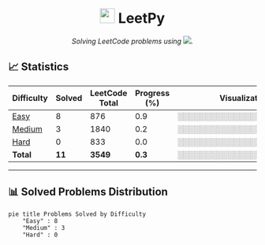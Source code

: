 <div align="center">

<h1><img src="https://img.icons8.com/?size=100&id=121464&format=png&color=000000" width="30"/> LeetPy</h1>

<p><em>Solving LeetCode problems using <img src="https://img.shields.io/badge/Language-Python-blue?logo=python"/>.</em></p>

</div>


## 📈 Statistics

| Difficulty | Solved | LeetCode Total | Progress (%) | Visualization |
|------------|--------|----------------|--------------|----------------|
| [Easy](./difficulties/easy.md)   | <!-- EASY_SOLVED_COUNT -->8<!-- /EASY_SOLVED_COUNT -->     | 876  | <!-- EASY_PROGRESS_PERCENT -->0.9<!-- /EASY_PROGRESS_PERCENT -->  | <!-- EASY_PROGRESS_BAR -->░░░░░░░░░░░░░░░░░░░░░░░░<!-- /EASY_PROGRESS_BAR --> |
| [Medium](./difficulties/medium.md) | <!-- MEDIUM_SOLVED_COUNT -->3<!-- /MEDIUM_SOLVED_COUNT --> | 1840 | <!-- MEDIUM_PROGRESS_PERCENT -->0.2<!-- /MEDIUM_PROGRESS_PERCENT --> | <!-- MEDIUM_PROGRESS_BAR -->░░░░░░░░░░░░░░░░░░░░░░░░<!-- /MEDIUM_PROGRESS_BAR --> |
| [Hard](./difficulties/hard.md)   | <!-- HARD_SOLVED_COUNT -->0<!-- /HARD_SOLVED_COUNT -->     | 833  | <!-- HARD_PROGRESS_PERCENT -->0.0<!-- /HARD_PROGRESS_PERCENT -->  | <!-- HARD_PROGRESS_BAR -->░░░░░░░░░░░░░░░░░░░░░░░░<!-- /HARD_PROGRESS_BAR --> |
| **Total**   | <!-- TOTAL_SOLVED_COUNT -->**11**<!-- /TOTAL_SOLVED_COUNT --> | **3549** | <!-- TOTAL_PROGRESS_PERCENT -->**0.3**<!-- /TOTAL_PROGRESS_PERCENT --> | <!-- TOTAL_PROGRESS_BAR -->**░░░░░░░░░░░░░░░░░░░░░░░░**<!-- /TOTAL_PROGRESS_BAR --> |

---

## 📊 Solved Problems Distribution

```mermaid
pie title Problems Solved by Difficulty
    "Easy" : 8
    "Medium" : 3
    "Hard" : 0
```

